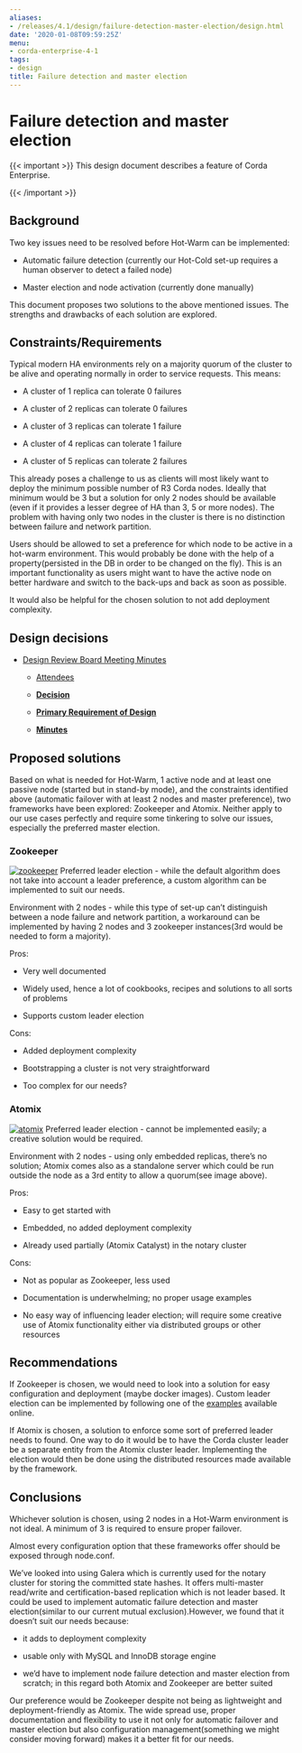 ```yaml
---
aliases:
- /releases/4.1/design/failure-detection-master-election/design.html
date: '2020-01-08T09:59:25Z'
menu:
- corda-enterprise-4-1
tags:
- design
title: Failure detection and master election
---
```



# Failure detection and master election


{{< important >}}
This design document describes a feature of Corda Enterprise.


{{< /important >}}

## Background

Two key issues need to be resolved before Hot-Warm can be implemented:


* Automatic failure detection (currently our Hot-Cold set-up requires a human observer to detect a failed node)


* Master election and node activation (currently done manually)


This document proposes two solutions to the above mentioned issues. The strengths and drawbacks of each solution are explored.


## Constraints/Requirements

Typical modern HA environments rely on a majority quorum of the cluster to be alive and operating normally in order to
                service requests. This means:


* A cluster of 1 replica can tolerate 0 failures


* A cluster of 2 replicas can tolerate 0 failures


* A cluster of 3 replicas can tolerate 1 failure


* A cluster of 4 replicas can tolerate 1 failure


* A cluster of 5 replicas can tolerate 2 failures


This already poses a challenge to us as clients will most likely want to deploy the minimum possible number of R3 Corda
                nodes. Ideally that minimum would be 3 but a solution for only 2 nodes should be available (even if it provides a lesser
                degree of HA than 3, 5 or more nodes). The problem with having only two nodes in the cluster is there is no distinction
                between failure and network partition.

Users should be allowed to set a preference for which node to be active in a hot-warm environment. This would probably
                be done with the help of a property(persisted in the DB in order to be changed on the fly). This is an important
                functionality as users might want to have the active node on better hardware and switch to the back-ups and back as soon
                as possible.

It would also be helpful for the chosen solution to not add deployment complexity.


## Design decisions


* [Design Review Board Meeting Minutes](drb-meeting-20180131.md)
    * [Attendees](drb-meeting-20180131.md#attendees)

    * [**Decision**](drb-meeting-20180131.md#decision)

    * [**Primary Requirement of Design**](drb-meeting-20180131.md#primary-requirement-of-design)

    * [**Minutes**](drb-meeting-20180131.md#minutes)




## Proposed solutions

Based on what is needed for Hot-Warm, 1 active node and at least one passive node (started but in stand-by mode), and
                the constraints identified above (automatic failover with at least 2 nodes and master preference), two frameworks have
                been explored: Zookeeper and Atomix. Neither apply to our use cases perfectly and require some tinkering to solve our
                issues, especially the preferred master election.


### Zookeeper

[![zookeeper](design/failure-detection-master-election/zookeeper.png "zookeeper")](zookeeper.png)
                Preferred leader election - while the default algorithm does not take into account a leader preference, a custom
                    algorithm can be implemented to suit our needs.

Environment with 2 nodes -  while this type of set-up can’t distinguish between a node failure and network partition, a
                    workaround can be implemented by having 2 nodes and 3 zookeeper instances(3rd would be needed to form a majority).

Pros:


* Very well documented


* Widely used, hence a lot of cookbooks, recipes and solutions to all sorts of problems


* Supports custom leader election


Cons:


* Added deployment complexity


* Bootstrapping a cluster is not very straightforward


* Too complex for our needs?



### Atomix

[![atomix](design/failure-detection-master-election/./atomix.png "atomix")](./atomix.png)
                Preferred leader election - cannot be implemented easily; a creative solution would be required.

Environment with 2 nodes - using only embedded replicas, there’s no solution; Atomix comes also as a standalone server
                    which could be run outside the node as a 3rd entity to allow a quorum(see image above).

Pros:


* Easy to get started with


* Embedded, no added deployment complexity


* Already used partially (Atomix Catalyst) in the notary cluster


Cons:


* Not as popular as Zookeeper, less used


* Documentation is underwhelming; no proper usage examples


* No easy way of influencing leader election; will require some creative use of Atomix functionality either via distributed groups or other resources



## Recommendations

If Zookeeper is chosen, we would need to look into a solution for easy configuration and deployment (maybe docker
                images). Custom leader election can be implemented by following one of the
                [examples](https://github.com/SainTechnologySolutions/allprogrammingtutorials/tree/master/apache-zookeeper/leader-election)
                available online.

If Atomix is chosen, a solution to enforce some sort of preferred leader needs to found. One way to do it would be to
                have the Corda cluster leader be a separate entity from the Atomix cluster leader. Implementing the election would then
                be done using the distributed resources made available by the framework.


## Conclusions

Whichever solution is chosen, using 2 nodes in a Hot-Warm environment is not ideal. A minimum of 3 is required to ensure proper failover.

Almost every configuration option that these frameworks offer should be exposed through node.conf.

We’ve looked into using Galera which is currently used for the notary cluster for storing the committed state hashes. It
                offers multi-master read/write and certification-based replication which is not leader based. It could be used to
                implement automatic failure detection and master election(similar to our current mutual exclusion).However, we found
                that it doesn’t suit our needs because:


* it adds to deployment complexity


* usable only with MySQL and InnoDB storage engine


* we’d have to implement node failure detection and master election from scratch; in this regard both Atomix and Zookeeper are better suited


Our preference would be Zookeeper despite not being as lightweight and deployment-friendly as Atomix. The wide spread
                use, proper documentation and flexibility to use it not only for automatic failover and master election but also
                configuration management(something we might consider moving forward) makes it a better fit for our needs.


